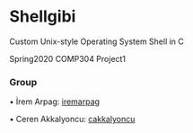 # Shellgibi
Custom Unix-style Operating System Shell in C

Spring2020 COMP304 Project1


### Group
•	İrem Arpag: [iremarpag]

•	Ceren Akkalyoncu: [cakkalyoncu]

[iremarpag]: https://github.com/iremarpag
[cakkalyoncu]: https://github.com/cakkalyoncu



